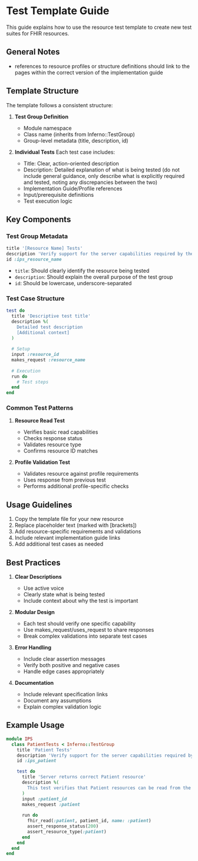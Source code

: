# Test Template Guide

This guide explains how to use the resource test template to create new test suites for FHIR resources.

## General Notes

- references to resource profiles or structure definitions should link to the pages within the correct version of the implementation guide

## Template Structure

The template follows a consistent structure:

1. **Test Group Definition**
   - Module namespace
   - Class name (inherits from Inferno::TestGroup)
   - Group-level metadata (title, description, id)

2. **Individual Tests**
   Each test case includes:
   - Title: Clear, action-oriented description
   - Description: Detailed explanation of what is being tested (do not include general guidance, only describe what is explicitly required and tested, noting any discrepancies between the two)
   - Implementation Guide/Profile references
   - Input/prerequisite definitions
   - Test execution logic

## Key Components

### Test Group Metadata

```ruby
title '[Resource Name] Tests'
description 'Verify support for the server capabilities required by the [Resource Name] profile.'
id :ips_resource_name
```

- `title`: Should clearly identify the resource being tested
- `description`: Should explain the overall purpose of the test group
- `id`: Should be lowercase, underscore-separated

### Test Case Structure

```ruby
test do
  title 'Descriptive test title'
  description %(
    Detailed test description
    [Additional context]
  )
  
  # Setup
  input :resource_id
  makes_request :resource_name
  
  # Execution
  run do
    # Test steps
  end
end
```

### Common Test Patterns

1. **Resource Read Test**
   - Verifies basic read capabilities
   - Checks response status
   - Validates resource type
   - Confirms resource ID matches

2. **Profile Validation Test**
   - Validates resource against profile requirements
   - Uses response from previous test
   - Performs additional profile-specific checks

## Usage Guidelines

1. Copy the template file for your new resource
2. Replace placeholder text (marked with [brackets])
3. Add resource-specific requirements and validations
4. Include relevant implementation guide links
5. Add additional test cases as needed

## Best Practices

1. **Clear Descriptions**
   - Use active voice
   - Clearly state what is being tested
   - Include context about why the test is important

2. **Modular Design**
   - Each test should verify one specific capability
   - Use makes_request/uses_request to share responses
   - Break complex validations into separate test cases

3. **Error Handling**
   - Include clear assertion messages
   - Verify both positive and negative cases
   - Handle edge cases appropriately

4. **Documentation**
   - Include relevant specification links
   - Document any assumptions
   - Explain complex validation logic

## Example Usage

```ruby
module IPS
  class PatientTests < Inferno::TestGroup
    title 'Patient Tests'
    description 'Verify support for the server capabilities required by the Patient profile.'
    id :ips_patient

    test do
      title 'Server returns correct Patient resource'
      description %(
        This test verifies that Patient resources can be read from the server.
      )
      input :patient_id
      makes_request :patient
      
      run do
        fhir_read(:patient, patient_id, name: :patient)
        assert_response_status(200)
        assert_resource_type(:patient)
      end
    end
  end
end
